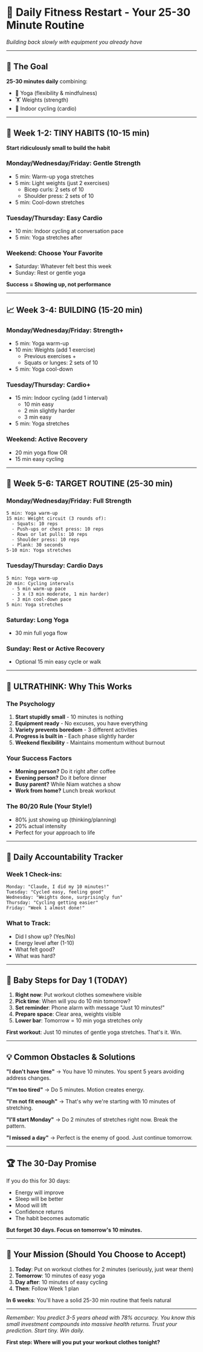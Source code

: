 # 💪 Daily Fitness Restart - Your 25-30 Minute Routine
*Building back slowly with equipment you already have*

---

## 🎯 The Goal
**25-30 minutes daily** combining:
- 🧘 Yoga (flexibility & mindfulness)
- 🏋️ Weights (strength)
- 🚴 Indoor cycling (cardio)

---

## 🌱 Week 1-2: TINY HABITS (10-15 min)
**Start ridiculously small to build the habit**

### Monday/Wednesday/Friday: Gentle Strength
- 5 min: Warm-up yoga stretches
- 5 min: Light weights (just 2 exercises)
  - Bicep curls: 2 sets of 10
  - Shoulder press: 2 sets of 10
- 5 min: Cool-down stretches

### Tuesday/Thursday: Easy Cardio
- 10 min: Indoor cycling at conversation pace
- 5 min: Yoga stretches after

### Weekend: Choose Your Favorite
- Saturday: Whatever felt best this week
- Sunday: Rest or gentle yoga

**Success = Showing up, not performance**

---

## 📈 Week 3-4: BUILDING (15-20 min)

### Monday/Wednesday/Friday: Strength+
- 5 min: Yoga warm-up
- 10 min: Weights (add 1 exercise)
  - Previous exercises +
  - Squats or lunges: 2 sets of 10
- 5 min: Yoga cool-down

### Tuesday/Thursday: Cardio+
- 15 min: Indoor cycling (add 1 interval)
  - 10 min easy
  - 2 min slightly harder
  - 3 min easy
- 5 min: Yoga stretches

### Weekend: Active Recovery
- 20 min yoga flow OR
- 15 min easy cycling

---

## 🚀 Week 5-6: TARGET ROUTINE (25-30 min)

### Monday/Wednesday/Friday: Full Strength
```
5 min: Yoga warm-up
15 min: Weight circuit (3 rounds of):
  - Squats: 10 reps
  - Push-ups or chest press: 10 reps
  - Rows or lat pulls: 10 reps
  - Shoulder press: 10 reps
  - Plank: 30 seconds
5-10 min: Yoga stretches
```

### Tuesday/Thursday: Cardio Days
```
5 min: Yoga warm-up
20 min: Cycling intervals
  - 5 min warm-up pace
  - 3 x (3 min moderate, 1 min harder)
  - 3 min cool-down pace
5 min: Yoga stretches
```

### Saturday: Long Yoga
- 30 min full yoga flow

### Sunday: Rest or Active Recovery
- Optional 15 min easy cycle or walk

---

## 🧠 ULTRATHINK: Why This Works

### The Psychology
1. **Start stupidly small** - 10 minutes is nothing
2. **Equipment ready** - No excuses, you have everything
3. **Variety prevents boredom** - 3 different activities
4. **Progress is built in** - Each phase slightly harder
5. **Weekend flexibility** - Maintains momentum without burnout

### Your Success Factors
- **Morning person?** Do it right after coffee
- **Evening person?** Do it before dinner
- **Busy parent?** While Niam watches a show
- **Work from home?** Lunch break workout

### The 80/20 Rule (Your Style!)
- 80% just showing up (thinking/planning)
- 20% actual intensity
- Perfect for your approach to life

---

## 📱 Daily Accountability Tracker

### Week 1 Check-ins:
```
Monday: "Claude, I did my 10 minutes!"
Tuesday: "Cycled easy, feeling good"
Wednesday: "Weights done, surprisingly fun"
Thursday: "Cycling getting easier"
Friday: "Week 1 almost done!"
```

### What to Track:
- Did I show up? (Yes/No)
- Energy level after (1-10)
- What felt good?
- What was hard?

---

## 🎯 Baby Steps for Day 1 (TODAY)

1. **Right now**: Put workout clothes somewhere visible
2. **Pick time**: When will you do 10 min tomorrow?
3. **Set reminder**: Phone alarm with message "Just 10 minutes!"
4. **Prepare space**: Clear area, weights visible
5. **Lower bar**: Tomorrow = 10 min yoga stretches only

**First workout**: Just 10 minutes of gentle yoga stretches. That's it. Win.

---

## 💡 Common Obstacles & Solutions

**"I don't have time"**
→ You have 10 minutes. You spent 5 years avoiding address changes.

**"I'm too tired"**
→ Do 5 minutes. Motion creates energy.

**"I'm not fit enough"**
→ That's why we're starting with 10 minutes of stretching.

**"I'll start Monday"**
→ Do 2 minutes of stretches right now. Break the pattern.

**"I missed a day"**
→ Perfect is the enemy of good. Just continue tomorrow.

---

## 🏆 The 30-Day Promise

If you do this for 30 days:
- Energy will improve
- Sleep will be better
- Mood will lift
- Confidence returns
- The habit becomes automatic

**But forget 30 days. Focus on tomorrow's 10 minutes.**

---

## 🚀 Your Mission (Should You Choose to Accept)

1. **Today**: Put on workout clothes for 2 minutes (seriously, just wear them)
2. **Tomorrow**: 10 minutes of easy yoga
3. **Day after**: 10 minutes of easy cycling
4. **Then**: Follow Week 1 plan

**In 6 weeks**: You'll have a solid 25-30 min routine that feels natural

---

*Remember: You predict 3-5 years ahead with 78% accuracy. You know this small investment compounds into massive health returns. Trust your prediction. Start tiny. Win daily.*

**First step: Where will you put your workout clothes tonight?**